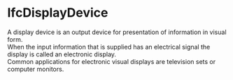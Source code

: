 IfcDisplayDevice
================
A display device is an output device for presentation of information in visual
form.  
When the input information that is supplied has an electrical signal the
display is called an electronic display.  
Common applications for electronic visual displays are television sets or
computer monitors.


